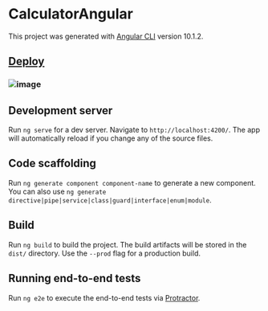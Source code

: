 # CalculatorAngular

This project was generated with [Angular CLI](https://github.com/angular/angular-cli) version 10.1.2.

## [Deploy](https://maxvvellh0use-calculator-angular.netlify.app)

### ![image](./src/app/assets/img/screen-app.png)

## Development server

Run `ng serve` for a dev server. Navigate to `http://localhost:4200/`. The app will automatically reload if you change any of the source files.

## Code scaffolding

Run `ng generate component component-name` to generate a new component. You can also use `ng generate directive|pipe|service|class|guard|interface|enum|module`.

## Build

Run `ng build` to build the project. The build artifacts will be stored in the `dist/` directory. Use the `--prod` flag for a production build.

## Running end-to-end tests

Run `ng e2e` to execute the end-to-end tests via [Protractor](http://www.protractortest.org/).
